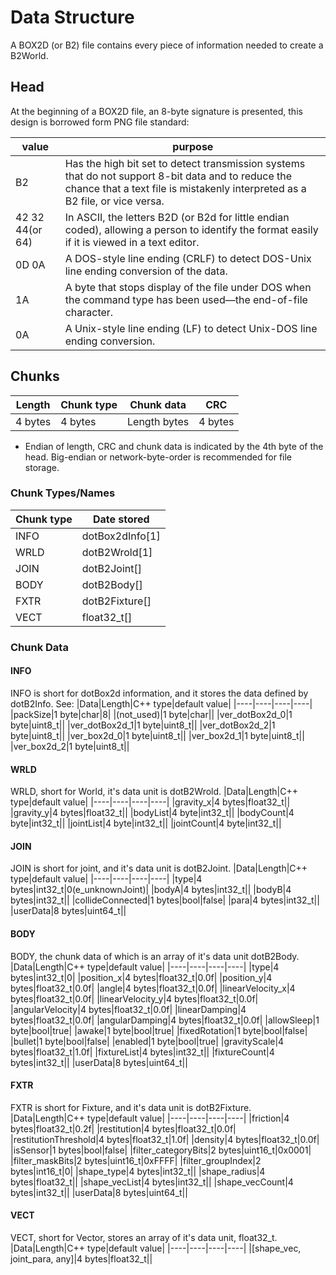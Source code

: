 # Data Structure
A BOX2D (or B2) file contains every piece of information needed to create a B2World. 

## Head
At the beginning of a BOX2D file, an 8-byte signature is presented, this design is borrowed form PNG file standard:

|value|purpose|
|----|----|
|B2|Has the high bit set to detect transmission systems that do not support 8-bit data and to reduce the chance that a text file is mistakenly interpreted as a B2 file, or vice versa.|
|42 32 44(or 64)|In ASCII, the letters B2D (or B2d for little endian coded), allowing a person to identify the format easily if it is viewed in a text editor.|
|0D 0A|A DOS-style line ending (CRLF) to detect DOS-Unix line ending conversion of the data.|
|1A|A byte that stops display of the file under DOS when the command type has been used—the end-of-file character.|
|0A|A Unix-style line ending (LF) to detect Unix-DOS line ending conversion.|

## Chunks

|Length     |Chunk type     |Chunk data     |CRC        |
|----       |----           |----           |----       |
|4 bytes    |4 bytes        |Length bytes	|4 bytes    |
* Endian of length, CRC and chunk data is indicated by the 4th byte of the head. Big-endian or network-byte-order is recommended for file storage.

### Chunk Types/Names

|Chunk type|Date stored|
|----|----|
|INFO|dotBox2dInfo[1]|
|WRLD|dotB2Wrold[1]|
|JOIN|dotB2Joint[]|
|BODY|dotB2Body[]|
|FXTR|dotB2Fixture[]|
|VECT|float32_t[]|

### Chunk Data
#### INFO
INFO is short for dotBox2d information, and it stores the data defined by dotB2Info. See:
|Data|Length|C++ type|default value|
|----|----|----|----|
|packSize|1 byte|char|8|
|(not_used)|1 byte|char||
|ver_dotBox2d_0|1 byte|uint8_t||
|ver_dotBox2d_1|1 byte|uint8_t||
|ver_dotBox2d_2|1 byte|uint8_t||
|ver_box2d_0|1 byte|uint8_t||
|ver_box2d_1|1 byte|uint8_t||
|ver_box2d_2|1 byte|uint8_t||

#### WRLD
WRLD, short for World, it's data unit is dotB2Wrold.
|Data|Length|C++ type|default value|
|----|----|----|----|
|gravity_x|4 bytes|float32_t||
|gravity_y|4 bytes|float32_t||
|bodyList|4 byte|int32_t||
|bodyCount|4 byte|int32_t||
|jointList|4 byte|int32_t||
|jointCount|4 byte|int32_t||

#### JOIN
JOIN is short for joint, and it's data unit is dotB2Joint.
|Data|Length|C++ type|default value|
|----|----|----|----|
|type|4 bytes|int32_t|0(e_unknownJoint)|
|bodyA|4 bytes|int32_t||
|bodyB|4 bytes|int32_t||
|collideConnected|1 bytes|bool|false|
|para|4 bytes|int32_t||
|userData|8 bytes|uint64_t||

#### BODY
BODY, the chunk data of which is an array of it's data unit dotB2Body.
|Data|Length|C++ type|default value|
|----|----|----|----|
|type|4 bytes|int32_t|0|
|position_x|4 bytes|float32_t|0.0f|
|position_y|4 bytes|float32_t|0.0f|
|angle|4 bytes|float32_t|0.0f|
|linearVelocity_x|4 bytes|float32_t|0.0f|
|linearVelocity_y|4 bytes|float32_t|0.0f|
|angularVelocity|4 bytes|float32_t|0.0f|
|linearDamping|4 bytes|float32_t|0.0f|
|angularDamping|4 bytes|float32_t|0.0f|
|allowSleep|1 byte|bool|true|
|awake|1 byte|bool|true|
|fixedRotation|1 byte|bool|false|
|bullet|1 byte|bool|false|
|enabled|1 byte|bool|true|
|gravityScale|4 bytes|float32_t|1.0f|
|fixtureList|4 bytes|int32_t||
|fixtureCount|4 bytes|int32_t||
|userData|8 bytes|uint64_t||

#### FXTR
FXTR is short for Fixture, and it's data unit is dotB2Fixture.
|Data|Length|C++ type|default value|
|----|----|----|----|
|friction|4 bytes|float32_t|0.2f|
|restitution|4 bytes|float32_t|0.0f|
|restitutionThreshold|4 bytes|float32_t|1.0f|
|density|4 bytes|float32_t|0.0f|
|isSensor|1 bytes|bool|false|
|filter_categoryBits|2 bytes|uint16_t|0x0001|
|filter_maskBits|2 bytes|uint16_t|0xFFFF|
|filter_groupIndex|2 bytes|int16_t|0|
|shape_type|4 bytes|int32_t||
|shape_radius|4 bytes|float32_t||
|shape_vecList|4 bytes|int32_t||
|shape_vecCount|4 bytes|int32_t||
|userData|8 bytes|uint64_t||

#### VECT
VECT, short for Vector, stores an array of it's data unit, float32_t.
|Data|Length|C++ type|default value|
|----|----|----|----|
|[shape_vec, joint_para, any]|4 bytes|float32_t||


